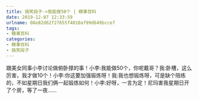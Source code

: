 ```yaml
---
title: 搞笑段子->我能做50个 | 糗事百科
date: 2019-12-07 12:33:59
urlname: 08e82d62f27655f4010af99d649bcce7
tags: 
- 糗事百科
categories:
- 糗事百科
- 搞笑段子
---
```

跟美女同事小李讨论做俯卧撑的事！小李:我能做50个，你呢戴哥？我:卧槽，这么厉害，我才做10个！小李:你这要加强锻炼呀！我:我也想锻炼呀，可是缺个陪练的，不如星期日我们俩一起锻炼如何！小李:好呀，一言为定！尼玛害我星期日开了个房，等了一夜……


